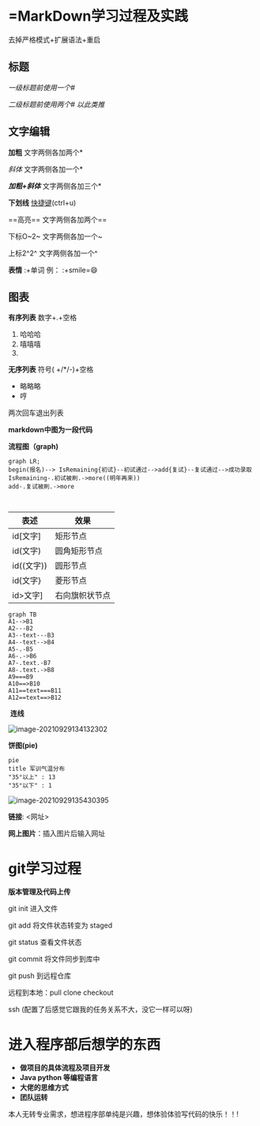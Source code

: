 # =MarkDown学习过程及实践

去掉严格模式+扩展语法+重启

## 标题

*一级标题前使用一个#*

*二级标题前使用两个# 以此类推*

## 文字编辑

**加粗** 文字两侧各加两个*

*斜体*  文字两侧各加一个*

***加粗+斜体***  文字两侧各加三个*

**下划线**   <u>快捷键</u>(ctrl+u)

==高亮==  文字两侧各加两个==

下标O~2~  文字两侧各加一个~

上标2^2^ 文字两侧各加一个^

**表情** :+单词 例：  :+smile=:smile:

## 图表

**有序列表**  数字+.+空格

1. 哈哈哈
2. 嘻嘻嘻
3. 

**无序列表** 符号( +/*/-)+空格

+ 略略略
+ 哼

两次回车退出列表

**markdown中图为一段代码**

**流程图（graph)**

```mermaid
graph LR;
begin(报名)--> IsRemaining{初试}--初试通过-->add{复试}--复试通过-->成功录取
IsRemaining-.初试被刷.->more((明年再来))
add-.复试被刷.->more



```

| 表述       | 效果           |
| ---------- | -------------- |
| id[文字]   | 矩形节点       |
| id(文字)   | 圆角矩形节点   |
| id((文字)) | 圆形节点       |
| id{文字}   | 菱形节点       |
| id>文字]   | 右向旗帜状节点 |

```mermaid
graph TB
A1-->B1
A2---B2
A3--text---B3
A4--text-->B4
A5-.-B5
A6-.->B6
A7-.text.-B7
A8-.text.->B8
A9===B9
A10==>B10
A11==text===B11
A12==text==>B12
```



​                     **连线**



![image-20210929134132302](C:\Users\Administrator\AppData\Roaming\Typora\typora-user-images\image-20210929134132302.png)

**饼图(pie)**

```mermaid
pie
title 军训气温分布
"35°以上" : 13
"35°以下" : 1
```

![image-20210929135430395](C:\Users\Administrator\AppData\Roaming\Typora\typora-user-images\image-20210929135430395.png)

**链接**:  <网址>

**网上图片**：插入图片后输入网址

# git学习过程

**版本管理及代码上传**

git init 进入文件

git add 将文件状态转变为 staged   

git status 查看文件状态 

git commit 将文件同步到库中

git push 到远程仓库

远程到本地：pull clone checkout

ssh (配置了后感觉它跟我的任务关系不大，没它一样可以呀)

# 进入程序部后想学的东西

+ **做项目的具体流程及项目开发**
+ **Java python 等编程语言**
+ **大佬的思维方式**
+ **团队运转**

本人无转专业需求，想进程序部单纯是兴趣，想体验体验写代码的快乐！！!

